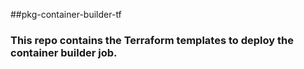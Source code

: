 ##pkg-container-builder-tf

### This repo contains the Terraform templates to deploy the container builder job.
